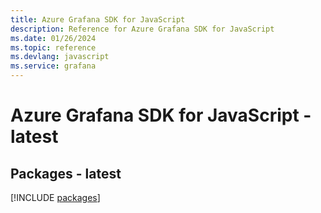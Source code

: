 ```yaml
---
title: Azure Grafana SDK for JavaScript
description: Reference for Azure Grafana SDK for JavaScript
ms.date: 01/26/2024
ms.topic: reference
ms.devlang: javascript
ms.service: grafana
---
```

# Azure Grafana SDK for JavaScript - latest
## Packages - latest
[!INCLUDE [packages](grafana-index.md)]